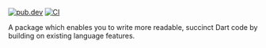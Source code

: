 [![pub.dev](https://badgen.net/pub/v/solvent)](https://pub.dev/packages/solvent)
[![CI](https://github.com/blaugold/solvent/actions/workflows/ci.yaml/badge.svg)](https://github.com/blaugold/solvent/actions/workflows/ci.yaml)

A package which enables you to write more readable, succinct Dart code by
building on existing language features.
